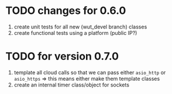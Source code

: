 # TODO changes for 0.6.0

1. create unit tests for all new (wut_devel branch) classes
2. create functional tests using a platform (public IP?)

# TODO for version 0.7.0

1. template all cloud calls so that we can pass <typename T> either `asio_http` or `asio_https` 
	=> this means either make them template classes
2. create an internal timer class/object for sockets
